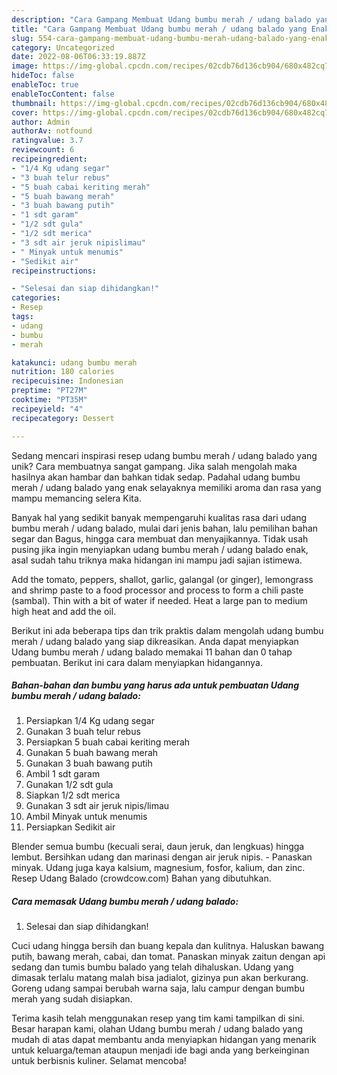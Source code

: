 ```yaml
---
description: "Cara Gampang Membuat Udang bumbu merah / udang balado yang Enak"
title: "Cara Gampang Membuat Udang bumbu merah / udang balado yang Enak"
slug: 554-cara-gampang-membuat-udang-bumbu-merah-udang-balado-yang-enak
category: Uncategorized
date: 2022-08-06T06:33:19.887Z
image: https://img-global.cpcdn.com/recipes/02cdb76d136cb904/680x482cq70/udang-bumbu-merah-udang-balado-foto-resep-utama.jpg
hideToc: false
enableToc: true
enableTocContent: false
thumbnail: https://img-global.cpcdn.com/recipes/02cdb76d136cb904/680x482cq70/udang-bumbu-merah-udang-balado-foto-resep-utama.jpg
cover: https://img-global.cpcdn.com/recipes/02cdb76d136cb904/680x482cq70/udang-bumbu-merah-udang-balado-foto-resep-utama.jpg
author: Admin
authorAv: notfound
ratingvalue: 3.7
reviewcount: 6
recipeingredient:
- "1/4 Kg udang segar"
- "3 buah telur rebus"
- "5 buah cabai keriting merah"
- "5 buah bawang merah"
- "3 buah bawang putih"
- "1 sdt garam"
- "1/2 sdt gula"
- "1/2 sdt merica"
- "3 sdt air jeruk nipislimau"
- " Minyak untuk menumis"
- "Sedikit air"
recipeinstructions:

- "Selesai dan siap dihidangkan!"
categories:
- Resep
tags:
- udang
- bumbu
- merah

katakunci: udang bumbu merah 
nutrition: 180 calories
recipecuisine: Indonesian
preptime: "PT27M"
cooktime: "PT35M"
recipeyield: "4"
recipecategory: Dessert

---
```





Sedang mencari inspirasi resep udang bumbu merah / udang balado yang unik? Cara membuatnya sangat gampang. Jika salah mengolah maka hasilnya akan hambar dan bahkan tidak sedap. Padahal udang bumbu merah / udang balado yang enak selayaknya memiliki aroma dan rasa yang mampu memancing selera Kita.





Banyak hal yang sedikit banyak mempengaruhi kualitas rasa dari udang bumbu merah / udang balado, mulai dari jenis bahan, lalu pemilihan bahan segar dan Bagus, hingga cara membuat dan menyajikannya. Tidak usah pusing jika ingin menyiapkan udang bumbu merah / udang balado enak,      asal sudah tahu triknya maka hidangan ini mampu jadi sajian istimewa.














Add the tomato, peppers, shallot, garlic, galangal (or ginger), lemongrass and shrimp paste to a food processor and process to form a chili paste (sambal). Thin with a bit of water if needed. Heat a large pan to medium high heat and add the oil.






Berikut ini ada beberapa tips dan trik praktis dalam mengolah udang bumbu merah / udang balado yang siap dikreasikan. Anda dapat menyiapkan Udang bumbu merah / udang balado memakai 11 bahan dan 0 tahap pembuatan. Berikut ini cara dalam menyiapkan hidangannya.

<!--inarticleads1-->

##### Bahan-bahan dan bumbu yang harus ada untuk pembuatan Udang bumbu merah / udang balado:

1. Persiapkan 1/4 Kg udang segar
1. Gunakan 3 buah telur rebus
1. Persiapkan 5 buah cabai keriting merah
1. Gunakan 5 buah bawang merah
1. Gunakan 3 buah bawang putih
1. Ambil 1 sdt garam
1. Gunakan 1/2 sdt gula
1. Siapkan 1/2 sdt merica
1. Gunakan 3 sdt air jeruk nipis/limau
1. Ambil  Minyak untuk menumis
1. Persiapkan Sedikit air


Blender semua bumbu (kecuali serai, daun jeruk, dan lengkuas) hingga lembut. Bersihkan udang dan marinasi dengan air jeruk nipis. - Panaskan minyak. Udang juga kaya kalsium, magnesium, fosfor, kalium, dan zinc. Resep Udang Balado (crowdcow.com) Bahan yang dibutuhkan. 

<!--inarticleads2-->

##### Cara memasak Udang bumbu merah / udang balado:


1. Selesai dan siap dihidangkan!

Cuci udang hingga bersih dan buang kepala dan kulitnya. Haluskan bawang putih, bawang merah, cabai, dan tomat. Panaskan minyak zaitun dengan api sedang dan tumis bumbu balado yang telah dihaluskan. Udang yang dimasak terlalu matang malah bisa jadialot, gizinya pun akan berkurang. Goreng udang sampai berubah warna saja, lalu campur dengan bumbu merah yang sudah disiapkan. 

Terima kasih telah menggunakan resep yang tim kami tampilkan di sini. Besar harapan kami, olahan Udang bumbu merah / udang balado yang mudah di atas dapat membantu anda menyiapkan hidangan yang menarik untuk keluarga/teman ataupun menjadi ide bagi anda yang berkeinginan untuk berbisnis kuliner. Selamat mencoba!
